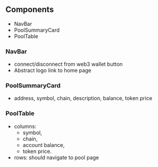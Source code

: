 ## Components

- NavBar
- PoolSummaryCard
- PoolTable

### NavBar

- connect/disconnect from web3 wallet button
- Abstract logo link to home page

### PoolSummaryCard

- address, symbol, chain, description, balance, token price

### PoolTable

- columns:
  - symbol,
  - chain,
  - account balance,
  - token price.
- rows: should navigate to pool page
